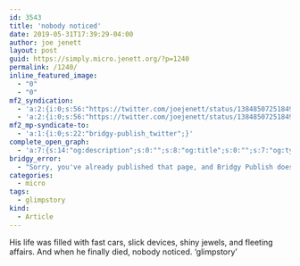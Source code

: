 ```yaml
---
id: 3543
title: 'nobody noticed'
date: 2019-05-31T17:39:29-04:00
author: joe jenett
layout: post
guid: https://simply.micro.jenett.org/?p=1240
permalink: /1240/
inline_featured_image:
  - "0"
  - "0"
mf2_syndication:
  - 'a:2:{i:0;s:56:"https://twitter.com/joejenett/status/1384850725184970753";i:1;s:56:"https://twitter.com/joejenett/status/1134575163645804544";}'
  - 'a:2:{i:0;s:56:"https://twitter.com/joejenett/status/1384850725184970753";i:1;s:56:"https://twitter.com/joejenett/status/1134575163645804544";}'
mf2_mp-syndicate-to:
  - 'a:1:{i:0;s:22:"bridgy-publish_twitter";}'
complete_open_graph:
  - 'a:7:{s:14:"og:description";s:0:"";s:8:"og:title";s:0:"";s:7:"og:type";s:0:"";s:12:"twitter:card";s:7:"summary";s:15:"twitter:creator";s:0:"";s:19:"twitter:description";s:0:"";s:8:"og:image";s:0:"";}'
bridgy_error:
  - "Sorry, you've already published that page, and Bridgy Publish doesn't support updating existing posts. Details: https://github.com/snarfed/bridgy/issues/84"
categories:
  - micro
tags:
  - glimpstory
kind:
  - Article
---
```

His life was filled with fast cars, slick devices, shiny jewels, and fleeting affairs. And when he finally died, nobody noticed. ‘glimpstory’